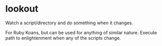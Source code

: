 lookout
=======

Watch a script/directory and do something when it changes.

For Ruby Koans, but can be used for anything of similar nature. Execute path to enlightenment when any of the scripts change.
